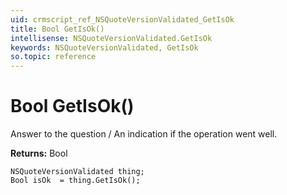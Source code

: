```yaml
---
uid: crmscript_ref_NSQuoteVersionValidated_GetIsOk
title: Bool GetIsOk()
intellisense: NSQuoteVersionValidated.GetIsOk
keywords: NSQuoteVersionValidated, GetIsOk
so.topic: reference
---
```


# Bool GetIsOk()

Answer to the question / An indication if the operation went well.

**Returns:** Bool

```crmscript
NSQuoteVersionValidated thing;
Bool isOk  = thing.GetIsOk();
```

